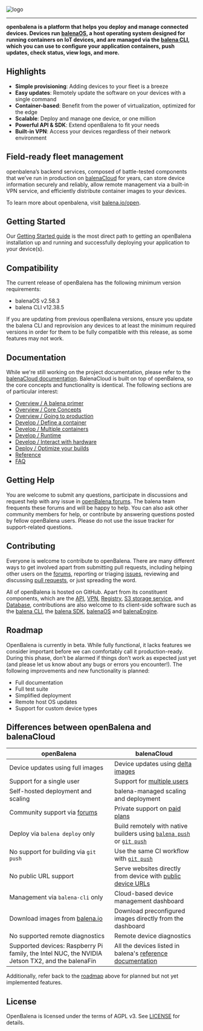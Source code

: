 ![logo](./docs/assets/openbalena-logo.svg)

---
**openbalena is a platform that helps you deploy and manage connected devices. Devices run [balenaOS][balena-os-website], a host operating system designed for running containers on IoT devices, and are managed via the [balena CLI][balena-cli], which you can use to configure your application containers, push updates, check status, view logs, and more.**

## Highlights
- **Simple provisioning**: Adding devices to your fleet is a breeze
- **Easy updates**: Remotely update the software on your devices with a single command
- **Container-based**: Benefit from the power of virtualization, optimized for the edge
- **Scalable**: Deploy and manage one device, or one million
- **Powerful API & SDK**: Extend openBalena to fit your needs
- **Built-in VPN**: Access your devices regardless of their network environment

## Field-ready fleet management

openbalena’s backend services, composed of battle-tested components that we’ve run in production on [balenaCloud][balena-cloud-website] for years, can store device information securely and reliably, allow remote management via a built-in VPN service, and efficiently distribute container images to your devices.

To learn more about openbalena, visit [balena.io/open][open-balena-website].

## Getting Started

Our [Getting Started guide][getting-started] is the most direct path to getting
an openBalena installation up and running and successfully deploying your
application to your device(s).

## Compatibility

The current release of openBalena has the following minimum version requirements:

- balenaOS v2.58.3
- balena CLI v12.38.5

If you are updating from previous openBalena versions, ensure you update the balena
CLI and reprovision any devices to at least the minimum required versions in order
for them to be fully compatible with this release, as some features may not work.


## Documentation

While we're still working on the project documentation, please refer to the
[balenaCloud documentation][documentation]. BalenaCloud is built on top of
openBalena, so the core concepts and functionality is identical. The following
sections are of particular interest:

- [Overview / A balena primer](https://balena.io/docs/learn/welcome/primer)
- [Overview / Core Concepts](https://balena.io/docs/learn/welcome/concepts)
- [Overview / Going to production](https://balena.io/docs/learn/welcome/production-plan)
- [Develop / Define a container](https://balena.io/docs/learn/develop/dockerfile)
- [Develop / Multiple containers](https://balena.io/docs/learn/develop/multicontainer)
- [Develop / Runtime](https://balena.io/docs/learn/develop/runtime)
- [Develop / Interact with hardware](https://balena.io/docs/learn/develop/hardware)
- [Deploy / Optimize your builds](https://balena.io/docs/learn/deploy/build-optimization)
- [Reference](https://balena.io/docs/reference)
- [FAQ](https://balena.io/docs/faq/troubleshooting/faq)


## Getting Help

You are welcome to submit any questions, participate in discussions and request
help with any issue in [openBalena forums][forums]. The balena team frequents
these forums and will be happy to help. You can also ask other community members
for help, or contribute by answering questions posted by fellow openBalena users.
Please do not use the issue tracker for support-related questions.


## Contributing

Everyone is welcome to contribute to openBalena. There are many different ways
to get involved apart from submitting pull requests, including helping other
users on the [forums][forums], reporting or triaging [issues][issue-tracker],
reviewing and discussing [pull requests][pulls], or just spreading the word.

All of openBalena is hosted on GitHub. Apart from its constituent components,
which are the [API][open-balena-api], [VPN][open-balena-vpn], [Registry][open-balena-registry],
[S3 storage service][open-balena-s3], and [Database][open-balena-db], contributions
are also welcome to its client-side software such as the [balena CLI][balena-cli],
the [balena SDK][balena-sdk], [balenaOS][balena-os] and [balenaEngine][balena-engine].


## Roadmap

OpenBalena is currently in beta. While fully functional, it lacks features we
consider important before we can comfortably call it production-ready. During
this phase, don’t be alarmed if things don’t work as expected just yet (and
please let us know about any bugs or errors you encounter!). The following
improvements and new functionality is planned:

- Full documentation
- Full test suite
- Simplified deployment
- Remote host OS updates
- Support for custom device types


## Differences between openBalena and balenaCloud

| openBalena                                          | balenaCloud                                                                                                                                                                                                                                                             |
| -----                                               | ----                                                                                                                                                                                                                                                                    |
| Device updates using full images                    | Device updates using [delta images](https://www.balena.io/docs/learn/deploy/delta/)                                                                                                                                                                                     |
| Support for a single user                           | Support for [multiple users](https://www.balena.io/docs/learn/manage/account/#application-members)                                                                                                                                                                      |
| Self-hosted deployment and scaling                  | balena-managed scaling and deployment |
| Community support via [forums][forums]              | Private support on [paid plans](https://www.balena.io/pricing/)                                                                                                                                           |
| Deploy via `balena deploy` only                     | Build remotely with native builders using [`balena push`](https://www.balena.io/docs/learn/deploy/deployment/#balena-push) or  [`git push`](https://www.balena.io/docs/learn/deploy/deployment/#git-push) |
| No support for building via `git push`              | Use the same CI workflow with [`git push`](https://www.balena.io/docs/learn/deploy/deployment/#git-push)                                                                                                  |
| No public URL support                               | Serve websites directly from device with [public device URLs](https://www.balena.io/docs/learn/manage/actions/#enable-public-device-url)                                                                  |
| Management via `balena-cli` only                    | Cloud-based device management dashboard                                                                                                                                                                   |
| Download images from [balena.io][balena-os-website] | Download preconfigured images directly from the dashboard                                                                                                                                                 |
| No supported remote diagnostics                     | Remote device diagnostics                                                                                                                                                                                 |
| Supported devices: Raspberry Pi family, the Intel NUC, the NVIDIA Jetson TX2, and the balenaFin | All the devices listed in balena's [reference documentation](https://www.balena.io/docs/reference/hardware/devices/)   |

Additionally, refer back to the [roadmap](#roadmap) above for planned but not yet implemented features.


## License

OpenBalena is licensed under the terms of AGPL v3. See [LICENSE](LICENSE) for details.


[balena-cli]: https://github.com/balena-io/balena-cli
[balena-cloud-website]: https://balena.io/cloud
[balena-engine]: https://github.com/balena-os/balena-engine
[balena-os-website]: https://balena.io/os
[balena-os]: https://github.com/balena-os/meta-balena
[balena-sdk]: https://github.com/balena-io/balena-sdk
[documentation]: https://balena.io/docs/learn/welcome/introduction/
[forums]: https://forums.balena.io/c/open-balena
[getting-started]: https://balena.io/open/docs/getting-started
[issue-tracker]: https://github.com/balena-io/open-balena/issues
[open-balena-api]: https://github.com/balena-io/open-balena-api
[open-balena-db]: https://github.com/balena-io/open-balena-db
[open-balena-registry]: https://github.com/balena-io/open-balena-registry
[open-balena-s3]: https://github.com/balena-io/open-balena-s3
[open-balena-vpn]: https://github.com/balena-io/open-balena-vpn
[open-balena-website]: https://balena.io/open
[pulls]: https://github.com/balena-io/open-balena/pulls
